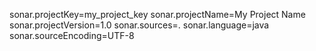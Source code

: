 sonar.projectKey=my_project_key
sonar.projectName=My Project Name
sonar.projectVersion=1.0
sonar.sources=.
sonar.language=java
sonar.sourceEncoding=UTF-8
